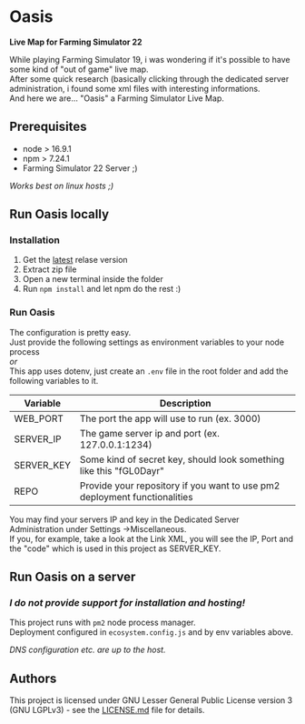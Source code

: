 # Oasis

**Live Map for Farming Simulator 22**  

While playing Farming Simulator 19, i was wondering if it's possible to have some kind of "out of game" live map.  
After some quick research (basically clicking through the dedicated server administration, i found some xml files with interesting informations.  
And here we are... "Oasis" a Farming Simulator Live Map.

## Prerequisites

* node > 16.9.1
* npm > 7.24.1
* Farming Simulator 22 Server ;)

_Works best on linux hosts ;)_

## Run Oasis locally

### Installation

1. Get the [latest](https://github.com/msdigital/oasis/releases/latest) relase version
2. Extract zip file
3. Open a new terminal inside the folder
4. Run `npm install` and let npm do the rest :)

### Run Oasis

The configuration is pretty easy.  
Just provide the following settings as environment variables to your node process  
_or_  
This app uses dotenv, just create an `.env` file in the root folder and add the following variables to it.

| Variable  | Description |
| ------------- | ------------- |
| WEB_PORT  | The port the app will use to run (ex. 3000)  |
| SERVER_IP  | The game server ip and port (ex. 127.0.0.1:1234)  |
| SERVER_KEY  | Some kind of secret key, should look something like this "fGL0Dayr"  |
| REPO  | Provide your repository if you want to use pm2 deployment functionalities  |

You may find your servers IP and key in the Dedicated Server Administration under Settings ->Miscellaneous.  
If you, for example, take a look at the Link XML, you will see the IP, Port and the "code" which is used in this project as SERVER_KEY.

## Run Oasis on a server

### **_I do not provide support for installation and hosting!_**

This project runs with `pm2` node process manager.  
Deployment configured in `ecosystem.config.js` and by env variables above.

*DNS configuration etc. are up to the host.*

## Authors

This project is licensed under GNU Lesser General Public License version 3 (GNU LGPLv3) - see the [LICENSE.md](LICENSE.md) file for details.